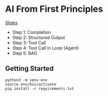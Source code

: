 # AI From First Principles

[Slides](https://creetz.com/ai-from-first-principles/s1.----------)

- Step 1: Completion
- Step 2: Structured Output
- Step 3: Tool Call
- Step 4: Tool Call in Loop (Agent)
- Step 5: RAG

## Getting Started

```
python3 -m venv env
source env/bin/activate
pip install -r requirements.txt
```
